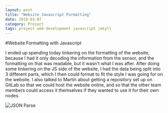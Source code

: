```yaml
---
layout: post
title: "Website Javascript Formatting"
date: 2019-03-07
category: Project
tags: project web-development javascript jekyll
---
```


#Website Formatting with Javascript

I ended up spending today tinkering on the formatting of the website, because I had it only decoding the information from the sensor, and the formatting on that was readable, but
it wasn't what I was after. After doing some tinkering on the JS side of the website, I had the data being split into 3 different parts, which I then could format to fit the style
I was going for on the website. I also talked to Martin about getting a repository set up on GitLab so that we could host the website online, and so that the other team members could
access it themselves if they wanted to use it for their own nodes.

![JSON Parse](https://kammorne.github.io/lagoma1_IN700/img/evidenceJSONParse.jpg)
